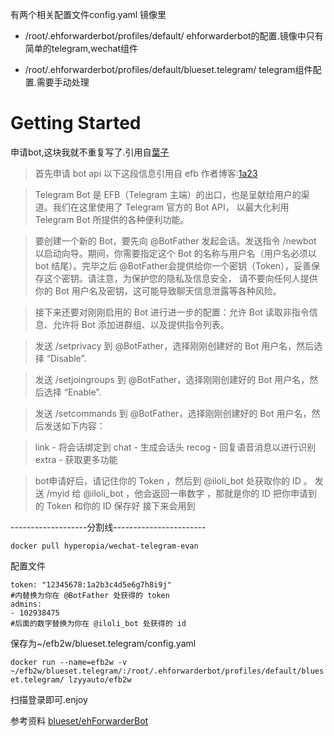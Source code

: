 有两个相关配置文件config.yaml
镜像里
- /root/.ehforwarderbot/profiles/default/
    ehforwarderbot的配置.镜像中只有简单的telegram,wechat组件

- /root/.ehforwarderbot/profiles/default/blueset.telegram/
    telegram组件配置.需要手动处理

# Getting Started

申请bot,这块我就不重复写了.引用自[葉子](https://niconiconi.fun/2018/03/17/install-efb-v2/)

>首先申请 bot api
以下这段信息引用自 efb 作者博客:[1a23](https://blog.1a23.com/2017/01/09/EFB-How-to-Send-and-Receive-Messages-from-WeChat-on-Telegram-zh-CN/)

>Telegram Bot 是 EFB（Telegram 主端）的出口，也是呈献给用户的渠道。我们在这里使用了 Telegram 官方的 Bot API，
以最大化利用 Telegram Bot 所提供的各种便利功能。

>要创建一个新的 Bot，要先向 @BotFather 发起会话。发送指令 /newbot 以启动向导。期间，你需要指定这个 Bot 的名称与用户名（用户名必须以 bot 结尾）。完毕之后 @BotFather会提供给你一个密钥（Token），妥善保存这个密钥。请注意，为保护您的隐私及信息安全， 请不要向任何人提供你的 Bot 用户名及密钥，这可能导致聊天信息泄露等各种风险。

>接下来还要对刚刚启用的 Bot 进行进一步的配置：允许 Bot 读取非指令信息、允许将 Bot 添加进群组、以及提供指令列表。

>发送 /setprivacy 到 @BotFather，选择刚刚创建好的 Bot 用户名，然后选择 “Disable”.

>发送 /setjoingroups 到 @BotFather，选择刚刚创建好的 Bot 用户名，然后选择 “Enable”.

>发送 /setcommands 到 @BotFather，选择刚刚创建好的 Bot 用户名，然后发送如下内容：

>link - 将会话绑定到
chat - 生成会话头
recog - 回复语音消息以进行识别
extra - 获取更多功能

>bot申请好后，请记住你的 Token ，然后到 @iloli_bot 处获取你的 ID 。 发送 /myid 给 @iloli_bot ，他会返回一串数字 ，那就是你的 ID
把你申请到的 Token 和你的 ID 保存好 接下来会用到

-------------------分割线-----------------------

`docker pull hyperopia/wechat-telegram-evan`

配置文件
```
token: "12345678:1a2b3c4d5e6g7h8i9j"
#内替换为你在 @BotFather 处获得的 token
admins:
- 102938475
#后面的数字替换为你在 @iloli_bot 处获得的 id
```
保存为~/efb2w/blueset.telegram/config.yaml

`docker run --name=efb2w -v ~/efb2w/blueset.telegram/:/root/.ehforwarderbot/profiles/default/blueset.telegram/ lzyyauto/efb2w`

扫描登录即可.enjoy

参考资料 [blueset/ehForwarderBot](https://github.com/blueset/ehForwarderBot) 
